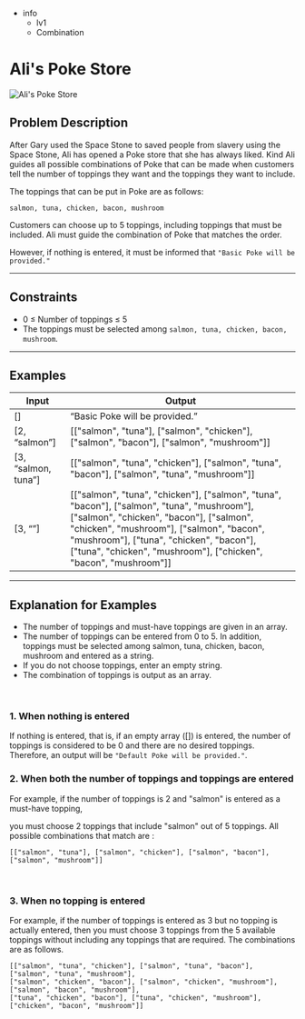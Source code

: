 -   info
    -   lv1
    -   Combination

# Ali's Poke Store

![Ali's Poke Store](./10_1.webp)

## Problem Description

After Gary used the Space Stone to saved people from slavery using the Space Stone, Ali has opened a Poke store that she has always liked. Kind Ali guides all possible combinations of Poke that can be made when customers tell the number of toppings they want and the toppings they want to include.

The toppings that can be put in Poke are as follows:

```text
salmon, tuna, chicken, bacon, mushroom
```

Customers can choose up to 5 toppings, including toppings that must be included. Ali must guide the combination of Poke that matches the order.

However, if nothing is entered, it must be informed that `"Basic Poke will be provided."`

---

## Constraints

-   0 ≤ Number of toppings ≤ 5
-   The toppings must be selected among `salmon, tuna, chicken, bacon, mushroom`.

---

## Examples

| Input               | Output                                                                                                                                                                                                                                                                                            |
| ------------------- | ------------------------------------------------------------------------------------------------------------------------------------------------------------------------------------------------------------------------------------------------------------------------------------------------- |
| []                  | “Basic Poke will be provided.”                                                                                                                                                                                                                                                                    |
| [2, “salmon”]       | [["salmon", "tuna"], ["salmon", "chicken"], ["salmon", "bacon"], ["salmon", "mushroom"]]                                                                                                                                                                                                          |
| [3, “salmon, tuna”] | [["salmon", "tuna", "chicken"], ["salmon", "tuna", "bacon"], ["salmon", "tuna", "mushroom"]]                                                                                                                                                                                                      |
| [3, “”]             | [["salmon", "tuna", "chicken"], ["salmon", "tuna", "bacon"], ["salmon", "tuna", "mushroom"], ["salmon", "chicken", "bacon"], ["salmon", "chicken", "mushroom"], ["salmon", "bacon", "mushroom"], ["tuna", "chicken", "bacon"], ["tuna", "chicken", "mushroom"], ["chicken", "bacon", "mushroom"]] |

---

## Explanation for Examples

-   The number of toppings and must-have toppings are given in an array.
-   The number of toppings can be entered from 0 to 5. In addition, toppings must be selected among salmon, tuna, chicken, bacon, mushroom and entered as a string.
-   If you do not choose toppings, enter an empty string.
-   The combination of toppings is output as an array.

<br/>

### 1. When nothing is entered

If nothing is entered, that is, if an empty array ([]) is entered, the number of toppings is considered to be 0 and there are no desired toppings. Therefore, an output will be `"Default Poke will be provided."`.
<br/>

### 2. When both the number of toppings and toppings are entered

For example, if the number of toppings is 2 and "salmon" is entered as a must-have topping,

you must choose 2 toppings that include "salmon" out of 5 toppings. All possible combinations that match are :

```text
[["salmon", "tuna"], ["salmon", "chicken"], ["salmon", "bacon"], ["salmon", "mushroom"]]
```

<br/>

### 3. When no topping is entered

For example, if the number of toppings is entered as 3 but no topping is actually entered, then you must choose 3 toppings from the 5 available toppings without including any toppings that are required. The combinations are as follows.

```text
[["salmon", "tuna", "chicken"], ["salmon", "tuna", "bacon"], ["salmon", "tuna", "mushroom"],
["salmon", "chicken", "bacon"], ["salmon", "chicken", "mushroom"], ["salmon", "bacon", "mushroom"],
["tuna", "chicken", "bacon"], ["tuna", "chicken", "mushroom"], ["chicken", "bacon", "mushroom"]]
```
